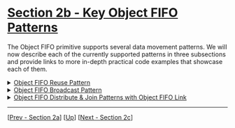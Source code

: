 <!---//===- README.md ---------------------------------------*- Markdown -*-===//
//
// This file is licensed under the Apache License v2.0 with LLVM Exceptions.
// See https://llvm.org/LICENSE.txt for license information.
// SPDX-License-Identifier: Apache-2.0 WITH LLVM-exception
//
// Copyright (C) 2024, Advanced Micro Devices, Inc.
// 
//===----------------------------------------------------------------------===//-->

# <ins>Section 2b - Key Object FIFO Patterns</ins>

The Object FIFO primitive supports several data movement patterns. We will now describe each of the currently supported patterns in three subsections and provide links to more in-depth practical code examples that showcase each of them.

<details><summary><a href="./01_Reuse/">Object FIFO Reuse Pattern</a></summary>

* Reuse the unreleased objects of an Object FIFO
</details>
<details><summary><a href="./02_Broadcast/">Object FIFO Broadcast Pattern</a></summary>

* Broadcast data from one producer to multiple consumers
</details>
<details><summary><a href="./03_Link_Distribute_Join/">Object FIFO Distribute &amp; Join Patterns with Object FIFO Link</a></summary>

* Implicit copy of data from one Object FIFO to another via an Object FIFO Link
* Distribute different pieces of the input data to multiple consumers 
* Join outputs from different consumers into a bigger data tensor
</details>

-----
[[Prev - Section 2a](../section-2a/)] [[Up](..)] [[Next - Section 2c](../section-2c/)]
